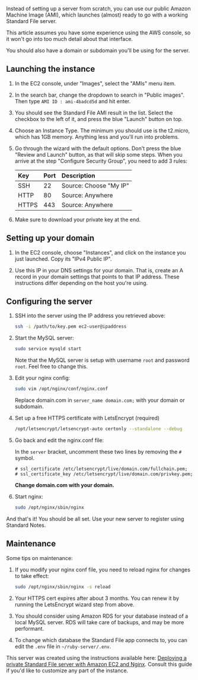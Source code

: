 Instead of setting up a server from scratch, you can use our public Amazon Machine Image (AMI), which launches (almost) ready to go with a working Standard File server.

This article assumes you have some experience using the AWS console, so it won't go into too much detail about that interface.

You should also have a domain or subdomain you'll be using for the server.
## Launching the instance
1. In the EC2 console, under "Images", select the "AMIs" menu item.

2. In the search bar, change the dropdown to search in "Public images". Then type `AMI ID : ami-4badcd5d` and hit enter.

3. You should see the Standard File AMI result in the list. Select the checkbox to the left of it, and press the blue "Launch" button on top.

4. Choose an Instance Type. The minimum you should use is the t2.micro, which has 1GB memory. Anything less and you'll run into problems.

5. Go through the wizard with the default options. Don't press the blue "Review and Launch" button, as that will skip some steps. When you arrive at the step "Configure Security Group", you need to add 3 rules:

	| Key | Port | Description |
	| :--- | :--- | :--- |
	| SSH |  22 | Source: Choose "My IP" |
	| HTTP | 80 | Source: Anywhere |
	| HTTPS | 443 | Source: Anywhere |

6. Make sure to download your private key at the end.

## Setting up your domain
1. In the EC2 console, choose "Instances", and click on the instance you just launched. Copy its "IPv4 Public IP".

2. Use this IP in your DNS settings for your domain. That is, create an A record in your domain settings that points to that IP address. These instructions differ depending on the host you're using.

## Configuring the server
1. SSH into the server using the IP address you retrieved above:

	``` bash
	ssh -i /path/to/key.pem ec2-user@ipaddress
	```		

1. Start the MySQL server:

	``` bash
	sudo service mysqld start
	```

	Note that the MySQL server is setup with username `root` and password `root`. Feel free to change this.

1. Edit your nginx config:

	``` bash
	sudo vim /opt/nginx/conf/nginx.conf
	```		

	Replace domain.com in `server_name domain.com;` with your domain or subdomain.

1. Set up a free HTTPS certificate with LetsEncrypt (required)

	``` bash
	/opt/letsencrypt/letsencrypt-auto certonly --standalone --debug
	```

1. Go back and edit the nginx.conf file:

	In the `server` bracket, uncomment these two lines by removing the `#` symbol.

	``` nginx
	# ssl_certificate /etc/letsencrypt/live/domain.com/fullchain.pem;
	# ssl_certificate_key /etc/letsencrypt/live/domain.com/privkey.pem;
	```

	**Change domain.com with your domain.**

1. Start nginx:

	``` bash
	sudo /opt/nginx/sbin/nginx
 	```

And that's it! You should be all set. Use your new server to register using Standard Notes.

## Maintenance
Some tips on maintenance:

1. If you modify your nginx conf file, you need to reload nginx for changes to take effect:

	``` bash
	sudo /opt/nginx/sbin/nginx -s reload
	```		

2. Your HTTPS cert expires after about 3 months. You can renew it by running the LetsEncrypt wizard step from above.

3. You should consider using Amazon RDS for your database instead of a local MySQL server. RDS will take care of backups, and may be more performant.

4. To change which database the Standard File app connects to, you can edit the `.env` file in `~/ruby-server/.env`.

This server was created using the instructions available here: [Deploying a private Standard File server with Amazon EC2 and Nginx](https://github.com/standardfile/ruby-server/wiki/Deploying-a-private-Standard-File-server-with-Amazon-EC2-and-Nginx). Consult this guide if you'd like to customize any part of the instance.
